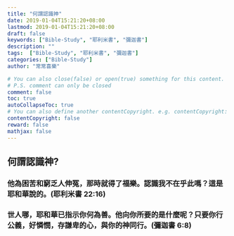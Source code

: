 ```yaml
---
title: "何謂認識神"
date: 2019-01-04T15:21:20+08:00
lastmod: 2019-01-04T15:21:20+08:00
draft: false
keywords: ["Bible-Study", "耶利米書", "彌迦書"]
description: ""
tags:  ["Bible-Study", "耶利米書", "彌迦書"]
categories: ["Bible-Study"]
author: "常常喜樂"

# You can also close(false) or open(true) something for this content.
# P.S. comment can only be closed
comment: false
toc: true
autoCollapseToc: true
# You can also define another contentCopyright. e.g. contentCopyright: "This is another copyright."
contentCopyright: false
reward: false
mathjax: false
---
```


## 何謂認識神?  

### 他為困苦和窮乏人伸冤，那時就得了福樂。認識我不在乎此嗎？這是耶和華說的。(耶利米書 22:16)

### 世人哪，耶和華已指示你何為善。他向你所要的是什麼呢？只要你行公義，好憐憫，存謙卑的心，與你的神同行。(彌迦書 6:8)